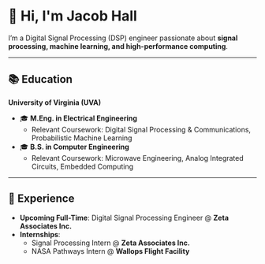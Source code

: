 # 👋 Hi, I'm Jacob Hall

I’m a Digital Signal Processing (DSP) engineer passionate about **signal processing, machine learning, and high-performance computing**.  

---

## 📚 Education

**University of Virginia (UVA)**  
- 🎓 **M.Eng. in Electrical Engineering**  
  - Relevant Coursework: Digital Signal Processing & Communications, Probabilistic Machine Learning  
- 🎓 **B.S. in Computer Engineering**  
  - Relevant Coursework: Microwave Engineering, Analog Integrated Circuits, Embedded Computing  

---

## 💼 Experience

- **Upcoming Full-Time**: Digital Signal Processing Engineer @ **Zeta Associates Inc.**  
- **Internships**:  
  - Signal Processing Intern @ **Zeta Associates Inc.**  
  - NASA Pathways Intern @ **Wallops Flight Facility** 
